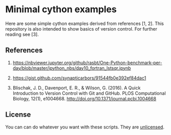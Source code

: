# Minimal cython examples
Here are some simple cython examples derived from references [1, 2]. This repository is also intended to show basics of version control. For further reading see [3].

## References
1. <https://nbviewer.jupyter.org/github/rasbt/One-Python-benchmark-per-day/blob/master/ipython_nbs/day10_fortran_lstsqr.ipynb>

2. <https://gist.github.com/synapticarbors/91544fb0e392ef84dac1>

3. Blischak, J. D., Davenport, E. R., & Wilson, G. (2016). A Quick Introduction to Version Control with Git and GitHub. PLOS Computational Biology, 12(1), e1004668. <http://doi.org/10.1371/journal.pcbi.1004668>

## License
You can can do whatever you want with these scripts. They are [unlicensed](LICENSE).

